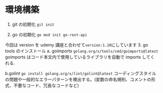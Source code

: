 # 環境構築

1. git の初期化
   `git init`

2. go の初期化
   `go mod init go-rest-api`

今回は version を udemy 講座と合わせて`version:1.20`にしています 3. go tools のインストール
a. goimports
`golang.org/x/tools/cmd/goimports@latest`
goimports はコード本文内で使用しているライブラリを自動で imports してくれる.

b.golint
`go install golang.org/x/lint/golint@latest`
コーディングスタイルの問題や一般的なエラーパターンを検出する。(変数の命名規則、コメントの形式、不要なコード、冗長なコードなど)
